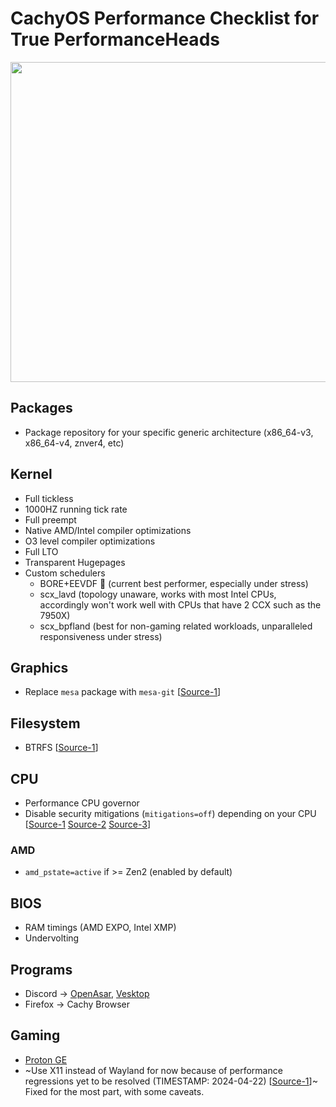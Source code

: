 # CachyOS Performance Checklist for True PerformanceHeads

<img src="swoletux.png" width="512">

## Packages

- Package repository for your specific generic architecture (x86_64-v3, x86_64-v4, znver4, etc)

## Kernel

- Full tickless
- 1000HZ running tick rate
- Full preempt
- Native AMD/Intel compiler optimizations
- O3 level compiler optimizations
- Full LTO
- Transparent Hugepages
- Custom schedulers
	- BORE+EEVDF 👑 (current best performer, especially under stress)
	- scx_lavd (topology unaware, works with most Intel CPUs, accordingly won't work well with CPUs that have 2 CCX such as the 7950X)
	- scx_bpfland (best for non-gaming related workloads, unparalleled responsiveness under stress)

## Graphics

- Replace `mesa` package with `mesa-git` \[[Source-1](https://flightlesssomething.duckdns.org/benchmark/54)\]

## Filesystem

- BTRFS \[[Source-1](https://discuss.cachyos.org/t/cachyos-performance-checklist-for-true-performanceheads/123/2)\]

## CPU

- Performance CPU governor
- Disable security mitigations (`mitigations=off`) depending on your CPU \[[Source-1](https://www.phoronix.com/news/AMD-Zen-4-Mitigations-Off) [Source-2](https://www.phoronix.com/review/amd-inception-benchmarks) [Source-3](https://www.phoronix.com/review/retbleed-benchmark)\]

### AMD

- `amd_pstate=active` if >= Zen2 (enabled by default)

## BIOS

- RAM timings (AMD EXPO, Intel XMP)
- Undervolting

## Programs

- Discord -> [OpenAsar](https://openasar.dev/), [Vesktop](https://github.com/Vencord/Vesktop)
- Firefox -> Cachy Browser

## Gaming

- [Proton GE](https://github.com/GloriousEggroll/proton-ge-custom)
- ~Use X11 instead of Wayland for now because of performance regressions yet to be resolved (TIMESTAMP: 2024-04-22) \[[Source-1](https://www.youtube.com/watch?v=Xr3bLN3tZjU)\]~ Fixed for the most part, with some caveats.